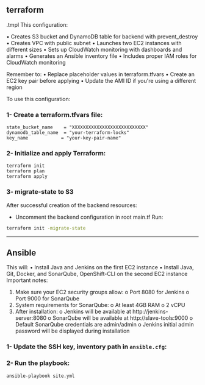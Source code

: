 ## terraform

.tmpl
This configuration:

•	Creates S3 bucket and DynamoDB table for backend with prevent_destroy
•	Creates VPC with public subnet
•	Launches two EC2 instances with different sizes
•	Sets up CloudWatch monitoring with dashboards and alarms
•	Generates an Ansible inventory file
•	Includes proper IAM roles for CloudWatch monitoring

Remember to:
•	Replace placeholder values in terraform.tfvars
•	Create an EC2 key pair before applying
•	Update the AMI ID if you're using a different region


To use this configuration:

### 1- Create a terraform.tfvars file:
```hcl
state_bucket_name    = "XXXXXXXXXXXXXXXXXXXXXXXXXXX"
dynamodb_table_name  = "your-terraform-locks"
key_name            = "your-key-pair-name"
```
### 2- Initialize and apply Terraform:
```hcl
terraform init
terraform plan
terraform apply
```
### 3- migrate-state to S3
After successful creation of the backend resources:

- Uncomment the backend configuration in root main.tf
Run:
```bash
terraform init -migrate-state
```

---

## Ansible

This will:
•	Install Java and Jenkins on the first EC2 instance
•	Install Java, Git, Docker, and SonarQube, OpenShift-CLI on the second EC2 instance
Important notes:
1.	Make sure your EC2 security groups allow:
o	Port 8080 for Jenkins
o	Port 9000 for SonarQube
2.	System requirements for SonarQube:
o	At least 4GB RAM
o	2 vCPU
3.	After installation:
o	Jenkins will be available at http://jenkins-server:8080
o	SonarQube will be available at http://slave-tools:9000
o	Default SonarQube credentials are admin/admin
o	Jenkins initial admin password will be displayed during installation


### 1- Update the **SSH key**, **inventory** path in `ansible.cfg`:

### 2- Run the playbook:
```bash
ansible-playbook site.yml
```

